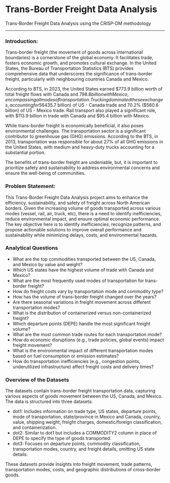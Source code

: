 # Trans-Border Freight Data Analysis
Trans-Border Freight Data Analysis using the CRISP-DM methodology

---
### Introduction:
Trans-border freight (the movement of goods across international boundaries) is a cornerstone of the global economy. It facilitates trade, fosters economic growth, and promotes cultural exchange. In the United States, the Bureau of Transportation Statistics (BTS) provides comprehensive data that underscores the significance of trans-border freight, particularly with neighbouring countries Canada and Mexico.

According to BTS, in 2023, the United States earned $773.9 billion worth of total freight flows with Canada and $798.8 billion with Mexico, encompassing all modes of transportation. Trucking dominated these exchanges, accounting for 56% ($435.7 billion) of US - Canada trade and 70.2% ($560.6 billion) of US - Mexico trade. Rail transport also played a significant role, with $113.9 billion in trade with Canada and $95.4 billion with Mexico.

While trans-border freight is economically beneficial, it also poses environmental challenges. The transportation sector is a significant contributor to greenhouse gas (GHG) emissions. According to the BTS, in 2013, transportation was responsible for about 27% of all GHG emissions in the United States, with medium and heavy-duty trucks accounting for a substantial portion.

The benefits of trans-border freight are undeniable, but, it is important to prioritize safety and sustainability to address environmental concerns and ensure the well-being of communities.

### Problem Statement:
This Trans-Border Freight Data Analysis project aims to enhance the efficiency, sustainability, and safety of freight across North American borders. Given the increasing volume of goods transported across various modes (vessel, rail, air, truck, etc), there is a need to identify inefficiencies, reduce environmental impact, and ensure optimal economic performance. The key objective here is to identify inefficiencies, recognize patterns, and propose actionable solutions to improve overall performance and sustainability while minimizing delays, costs, and environmental hazards.

### Analytical Questions
- What are the top commodities transported between the US, Canada, and Mexico by value and weight?
- Which US states have the highest volume of trade with Canada and Mexico?
- What are the most frequently used modes of transportation for trans-border freight?
- How do freight costs vary by transportation mode and commodity type?
- How has the volume of trans-border freight changed over the years?
- Are there seasonal variations in freight movement across different transportation modes?
- What is the distribution of containerized versus non-containerized freight?
- Which departure points (DEPE) handle the most significant freight volume?
- What are the most common trade routes for each transportation mode?
- How do economic disruptions (e.g., trade policies, global events) impact freight movement?
- What is the environmental impact of different transportation modes based on fuel consumption or emission estimates?
- How do transportation inefficiencies (e.g., congestion points, underutilized infrastructure) affect freight costs and delivery times?

### Overview of the Datasets
The datasets contain trans-border freight transportation data, capturing various aspects of goods movement between the US, Canada, and Mexico. The data is structured into three datasets:

- dot1: Includes information on trade type, US states, departure points, mode of transportation, state/province in Mexico and Canada, country, value, shipping weight, freight charges, domestic/foreign classification, and containerization.
- dot2: Similar to dot1 but includes a COMMODITY2 column in place of DEPE to specify the type of goods transported.
- dot3: Focuses on departure points, commodity classification, transportation modes, country, and freight details, omitting US state details.

These datasets provide insights into freight movement, trade patterns, transportation modes, costs, and geographic distributions of cross-border goods.
